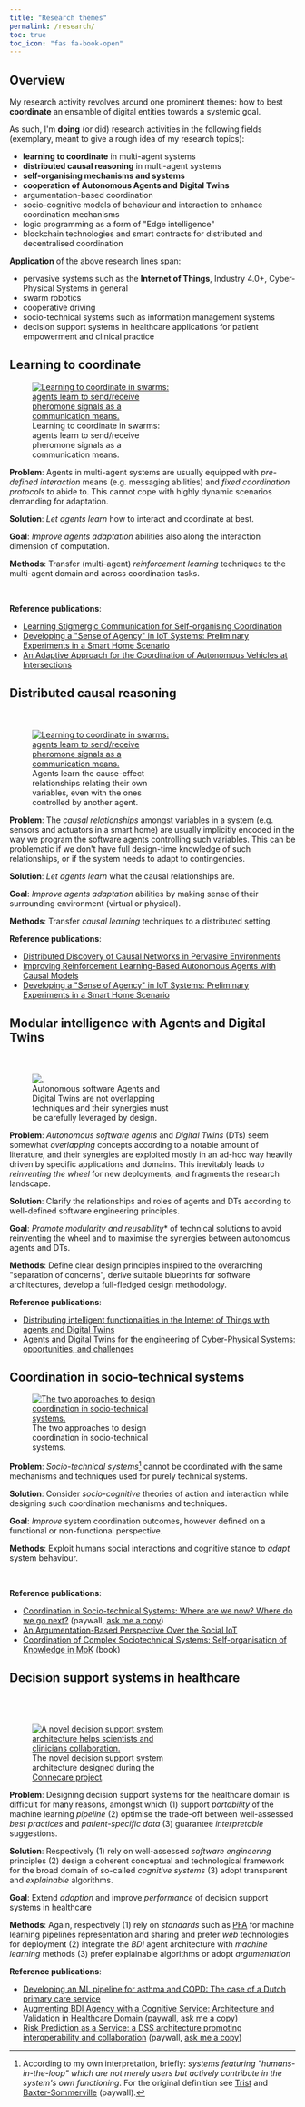 ```yaml
---
title: "Research themes"
permalink: /research/
toc: true
toc_icon: "fas fa-book-open"
---
```


## Overview

My research activity revolves around one prominent themes: how to best **coordinate** an ensamble of digital entities towards a systemic goal.

As such, I'm **doing** (or did) research activities in the following fields (exemplary, meant to give a rough idea of my research topics):
 - **learning to coordinate** in multi-agent systems
 - **distributed causal reasoning** in multi-agent systems
 - **self-organising mechanisms and systems**
 - **cooperation of Autonomous Agents and Digital Twins**
 - argumentation-based coordination
 - socio-cognitive models of behaviour and interaction to enhance coordination mechanisms
 - logic programming as a form of "Edge intelligence"
 - blockchain technologies and smart contracts for distributed and decentralised coordination

**Application** of the above research lines span:
 - pervasive systems such as the **Internet of Things**, Industry 4.0+, Cyber-Physical Systems in general
 - swarm robotics
 - cooperative driving
 - socio-technical systems such as information management systems
 - decision support systems in healthcare applications for patient empowerment and clinical practice

## Learning to coordinate

<figure style="width: 50%" class="align-left">
  <a href="https://smarianimore.github.io/2023-acsos-RL-swarms/"><img src="{{ site.url }}{{ site.baseurl }}/assets/self-org.png" alt="Learning to coordinate in swarms: agents learn to send/receive pheromone signals as a communication means."></a>
  <figcaption>Learning to coordinate in swarms: agents learn to send/receive pheromone signals as a communication means.</figcaption>
</figure> 

**Problem**: Agents in multi-agent systems are usually equipped with *pre-defined interaction* means (e.g. messaging abilities)
and *fixed coordination protocols* to abide to.
This cannot cope with highly dynamic scenarios demanding for adaptation.

**Solution**: *Let agents learn* how to interact and coordinate at best.

**Goal**: *Improve agents adaptation* abilities also along the interaction dimension of computation.

**Methods**: Transfer (multi-agent) *reinforcement learning* techniques 
to the multi-agent domain and across coordination tasks.

<br> 

**Reference publications**:
 - [Learning Stigmergic Communication for Self-organising Coordination](https://ieeexplore.ieee.org/document/10336011)
 - [Developing a "Sense of Agency" in IoT Systems: Preliminary Experiments in a Smart Home Scenario](https://ieeexplore.ieee.org/document/9431003)
 - [An Adaptive Approach for the Coordination of Autonomous Vehicles at Intersections](https://ieeexplore.ieee.org/document/9680501)

## Distributed causal reasoning

<figure style="width: 50%" class="align-left">
    <br>
    <br>
  <a href="https://smarianimore.github.io/2024-comorea-causal-mas/"><img src="{{ site.url }}{{ site.baseurl }}/assets/ground-truth-partitioned.png" alt="Learning to coordinate in swarms: agents learn to send/receive pheromone signals as a communication means."></a>
  <figcaption>Agents learn the cause-effect relationships relating their own variables, even with the ones controlled by another agent.</figcaption>
</figure> 

**Problem**: The *causal relationships* amongst variables in a system (e.g. sensors and actuators in a smart home) are usually implicitly encoded in the way we program the software agents controlling such variables. 
This can be problematic if we don't have full design-time knowledge of such relationships, 
or if the system needs to adapt to contingencies.

**Solution**: *Let agents learn* what the causal relationships are.

**Goal**: *Improve agents adaptation* abilities by making sense of their surrounding environment (virtual or physical).

**Methods**: Transfer *causal learning* techniques
to a distributed setting.

**Reference publications**:
- [Distributed Discovery of Causal Networks in Pervasive Environments](https://ieeexplore.ieee.org/abstract/document/10502971)
- [Improving Reinforcement Learning-Based Autonomous Agents with Causal Models](https://link.springer.com/chapter/10.1007/978-3-031-77367-9_20)
- [Developing a "Sense of Agency" in IoT Systems: Preliminary Experiments in a Smart Home Scenario](https://ieeexplore.ieee.org/document/9431003)

## Modular intelligence with Agents and Digital Twins

<figure style="width: 50%" class="align-left">
    <br>
    <br>
  <a href="https://smarianimore.github.io/2022-emas-DT-mas/"><img src="{{ site.url }}{{ site.baseurl }}/assets/2024-toit-si-architecture-aa-dt.png" alt="."></a>
  <figcaption>Autonomous software Agents and Digital Twins are not overlapping techniques and their synergies must be carefully leveraged by design.</figcaption>
</figure> 

**Problem**: *Autonomous software agents* and *Digital Twins* (DTs) seem somewhat *overlapping* concepts according to a notable amount of literature, 
and their synergies are exploited mostly in an ad-hoc way heavily driven by specific applications and domains.
This inevitably leads to *reinventing the wheel* for new deployments, 
and fragments the research landscape.

**Solution**: Clarify the relationships and roles of agents and DTs 
according to well-defined software engineering principles. 

**Goal**: *Promote modularity and reusability** of technical solutions to avoid reinventing the wheel 
and to maximise the synergies between autonomous agents and DTs.

**Methods**: Define clear design principles inspired to the overarching "separation of concerns", 
derive suitable blueprints for software architectures, 
develop a full-fledged design methodology.

**Reference publications**:
- [Distributing intelligent functionalities in the Internet of Things with agents and Digital Twins](https://www.sciencedirect.com/science/article/pii/S2542660525000733?via%3Dihub)
- [Agents and Digital Twins for the engineering of Cyber-Physical Systems: opportunities, and challenges](https://link.springer.com/article/10.1007/s10472-023-09884-9)

## Coordination in socio-technical systems

<figure style="width: 50%" class="align-left">
  <a href="https://doi.org/10.1016/j.scico.2019.102317"><img src="{{ site.url }}{{ site.baseurl }}/assets/integration.png" alt="The two approaches to design coordination in socio-technical systems."></a>
  <figcaption>The two approaches to design coordination in socio-technical systems.</figcaption>
</figure> 

**Problem**: *Socio-technical systems*[^1] cannot be coordinated with the same mechanisms and techniques used for purely technical systems.

**Solution**: Consider *socio-cognitive* theories of action and interaction while designing such coordination mechanisms and techniques.

**Goal**: *Improve* system coordination outcomes, however defined on a functional or non-functional perspective.

**Methods**: Exploit humans social interactions and cognitive stance to *adapt* system behaviour.

<br>

**Reference publications**:
 - [Coordination in Socio-technical Systems: Where are we now? Where do we go next?](https://doi.org/10.1016/j.scico.2019.102317) (paywall, [ask me a copy](mailto:stefano.mariani@unimore.it))
 - [An Argumentation-Based Perspective Over the Social IoT](https://rdcu.be/caUtN)
 - [Coordination of Complex Sociotechnical Systems: Self-organisation of Knowledge in MoK](https://doi.org/10.1007/978-3-319-47109-9) (book)

[^1]: According to my own interpretation, briefly: *systems featuring "humans-in-the-loop" which are not merely users but actively contribute in the system's own functioning*. For the original definition see [Trist](https://www.lmmiller.com/blog/wp-content/uploads/2013/06/The-Evolution-of-Socio-Technical-Systems-Trist.pdf) and [Baxter-Sommerville](https://ieeexplore.ieee.org/abstract/document/8147295) (paywall).

<!--## Coordination in pervasive systems

<figure style="width: 50%" class="align-left">
  <a href="https://doi.org/10.1007/978-3-030-34914-1_17"><img src="{{ site.url }}{{ site.baseurl }}/assets/speaking.jpeg" alt="Speaking objects endow IoT devices with goal-oriented behaviour and dialogical interaction."></a>
  <figcaption>New abstraction layers and rich forms of interaction are needed to cope with IoT scenarios increasing complexity.</figcaption>
</figure>

**Problem**: Coordination in pervasive systems cannot be done by individually and imperatively programming each partecipating device: the levels of *abstraction* and *autonomy* are too low.

**Solution**: Consider ways to let devices figure out how to participate to a systemic *goal* given by designer or arising dynamically according to *context*.

**Goal**: Increase system's *robustness* through device and system autonomy.

**Methods**: Endow devices with *learning* capabilities and *goal-oriented* behaviour, and the system with rich forms of interaction (e.g. *argumentation*).

<br>

**Reference publications**:
 - [Coordinating Distributed Speaking Objects](https://doi.org/10.1007/978-3-030-34914-1_17) (paywall, [ask me a copy](mailto:stefano.mariani@unimore.it))
 - [Spatial Tuples: Augmenting Reality with Tuples](https://onlinelibrary.wiley.com/doi/abs/10.1111/exsy.12273) (paywall, [ask me a copy](mailto:stefano.mariani@unimore.it))-->

## Decision support systems in healthcare

<figure style="width: 50%" class="align-left">
    <br>
    <br>
    <br>
  <a href=""><img src="{{ site.url }}{{ site.baseurl }}/assets/dss.png" alt="A novel decision support system architecture helps scientists and clinicians collaboration."></a>
  <figcaption>The novel decision support system architecture designed during the <a href="https://connecare.eu">Connecare project</a>.</figcaption>
</figure>

**Problem**: Designing decision support systems for the healthcare domain is difficult for many reasons, amongst which
    (1) support *portability* of the machine learning *pipeline*
    (2) optimise the trade-off between well-assessed *best practices* and *patient-specific data*
    (3) guarantee *interpretable* suggestions.

**Solution**: Respectively
    (1) rely on well-assessed *software engineering* principles
    (2) design a coherent conceptual and technological framework for the broad domain of so-called *cognitive systems*
    (3) adopt transparent and *explainable* algorithms.

**Goal**: Extend *adoption* and improve *performance* of decision support systems in healthcare

**Methods**: Again, respectively
    (1) rely on *standards* such as [PFA](http://dmg.org/pfa/) for machine learning pipelines representation and sharing and prefer *web* technologies for deployment
    (2) integrate the *BDI* agent architecture with *machine learning* methods
    (3) prefer explainable algorithms or adopt *argumentation*

**Reference publications**:
 - [Developing an ML pipeline for asthma and COPD: The case of a Dutch primary care service](https://doi.org/10.1002/int.22568)
 - [Augmenting BDI Agency with a Cognitive Service: Architecture and Validation in Healthcare Domain](https://doi.org/10.1007/s10916-021-01780-1) (paywall, [ask me a copy](mailto:stefano.mariani@unimore.it))
 - [Risk Prediction as a Service: a DSS architecture promoting interoperability and collaboration](https://doi.org/10.1109/CBMS.2019.00069) (paywall, [ask me a copy](mailto:stefano.mariani@unimore.it))
